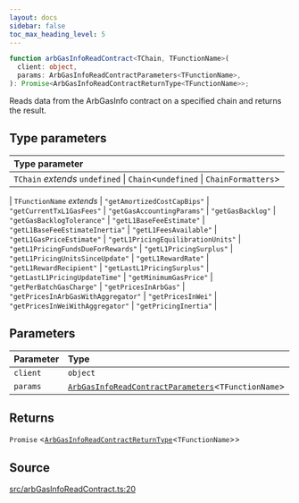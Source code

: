 ```yaml
---
layout: docs
sidebar: false
toc_max_heading_level: 5
---
```


```ts
function arbGasInfoReadContract<TChain, TFunctionName>(
  client: object,
  params: ArbGasInfoReadContractParameters<TFunctionName>,
): Promise<ArbGasInfoReadContractReturnType<TFunctionName>>;
```

Reads data from the ArbGasInfo contract on a specified chain and returns the
result.

## Type parameters

| Type parameter                                                                |
| :---------------------------------------------------------------------------- |
| `TChain` _extends_ `undefined` \| `Chain`\<`undefined` \| `ChainFormatters`\> |

| `TFunctionName` _extends_
\| `"getAmortizedCostCapBips"`
\| `"getCurrentTxL1GasFees"`
\| `"getGasAccountingParams"`
\| `"getGasBacklog"`
\| `"getGasBacklogTolerance"`
\| `"getL1BaseFeeEstimate"`
\| `"getL1BaseFeeEstimateInertia"`
\| `"getL1FeesAvailable"`
\| `"getL1GasPriceEstimate"`
\| `"getL1PricingEquilibrationUnits"`
\| `"getL1PricingFundsDueForRewards"`
\| `"getL1PricingSurplus"`
\| `"getL1PricingUnitsSinceUpdate"`
\| `"getL1RewardRate"`
\| `"getL1RewardRecipient"`
\| `"getLastL1PricingSurplus"`
\| `"getLastL1PricingUpdateTime"`
\| `"getMinimumGasPrice"`
\| `"getPerBatchGasCharge"`
\| `"getPricesInArbGas"`
\| `"getPricesInArbGasWithAggregator"`
\| `"getPricesInWei"`
\| `"getPricesInWeiWithAggregator"`
\| `"getPricingInertia"` |

## Parameters

| Parameter | Type                                                                                                         |
| :-------- | :----------------------------------------------------------------------------------------------------------- |
| `client`  | `object`                                                                                                     |
| `params`  | [`ArbGasInfoReadContractParameters`](../type-aliases/ArbGasInfoReadContractParameters.md)\<`TFunctionName`\> |

## Returns

`Promise` \<[`ArbGasInfoReadContractReturnType`](../type-aliases/ArbGasInfoReadContractReturnType.md)\<`TFunctionName`\>\>

## Source

[src/arbGasInfoReadContract.ts:20](https://github.com/OffchainLabs/arbitrum-orbit-sdk/blob/9d5595a042e42f7d6b9af10a84816c98ea30f330/src/arbGasInfoReadContract.ts#L20)
